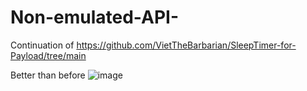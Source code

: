 # Non-emulated-API-
Continuation of https://github.com/VietTheBarbarian/SleepTimer-for-Payload/tree/main

Better than before
![image](https://github.com/user-attachments/assets/20106552-48bf-44a1-8a74-3dcdece51e7f)
